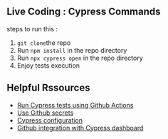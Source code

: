 ## Live Coding : Cypress Commands 
steps to run this : 
1. `git clone`the repo
2. Run `npm install` in the repo directory
3. Run `npx cypress open` in the repo directory
4. Enjoy tests execution

## Helpful Rssources 
-  [Run Cypress tests using Github Actions](https://docs.cypress.io/guides/continuous-integration/github-actions#Cypress-GitHub-Action)
- [Use Github secrets](https://docs.github.com/en/actions/reference/encrypted-secrets)
- [Cypress configuration](https://docs.cypress.io/guides/references/configuration#cypress-json)
- [Github integration with Cypress dashboard](https://docs.cypress.io/guides/dashboard/github-integration#Enabling-GitHub-integration-for-a-project)